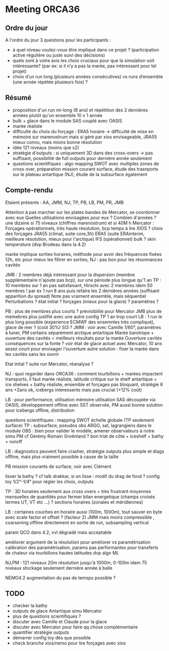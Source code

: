 # Meeting ORCA36

## Ordre du jour

A l'ordre du jour 3 questions pour les participants :

  - à quel niveau voulez-vous être impliqué dans ce projet ? (participation active régulière ou juste suivi des décisions)
  - quels sont à votre avis les choix cruciaux pour que la simulation soit intéressante? (par ex: si il n’y a pas la marée, pas intéressant pour tel projet)
  - choix d’un run long (plusieurs années consécutives) vs runs d’ensemble (une année répétée plusieurs fois) ?



## Résumé

  - proposition d'un run mi-long (8 ans) et répétition des 2 dernières années plutôt qu'un ensemble 10 x 1 année
  - bulk + glace dans le module SAS couplé avec OASIS
  - marée réaliste
  - difficulté du choix du forçage : ERA5 horaire -> difficulté de mise en mémoire sur marenostrum mais si géré par xios envisageable, JRA55 mieux connu, mais mions bonne résolution
  - idée 121 niveaux (moins que x2)
  - stratégie d'outputs : si uniquement 3D dans des cross-overs -> pas suffisant, possibilité de full outputs pour dernière année seulement
  - questions scientifiques : algo mapping SWOT avec multiples zones de cross over, préparation mission courant surface, étude des trasnports sur le plateau antartique (NJ), étude de la subsurface également 
 
## Compte-rendu 

Etaient présents : AA, JMM, NJ, TP, PB, LB, PM, PR, JMB

Attention à pas marcher sur les plates bandes de Mercator, se coordonner avec eux
Quelles utilisations envisagées pour eux ?
Combien d'années ? une dizaine si 75 niveaux (chiffres marenostrum) et si 40M h 
Mercator : Forçages opérationnels, très haute résolution, bcp temps à lire
XIOS ?
choix des forçages JRA55 (climat, suite core,3h) ERA5 (suite ERAinterim, meilleure résolution, mieux pour l'arctique) IFS (opérationnel)
bulk ? skin temperature (dvp Brodeau dans la 4.2)

marée implique sorties horaires, méthode pour avoir des fréquences fixées 12h, etc pour mieux les filtrer en sorties, NJ : pas bon pour les résonnances cavités

JMB : 2 membres déjà intéressant pour la dispersion (membre supplémentaire n'ajoute pas bcp), sur une période plus longue qu'1 an
TP : 10 membres sur 1 an pas satisfaisant, Hirschi avec 2 membres idem 50 membres !
par ex 1 run 8 ans puis refaire les 2 dernières années (suffisant apparition du spread)
Note pas vraiment ensemble, mais séquentiel
Perturbations ? état initial ? forçages (mieux pour la glace) ? paramètres ?

PB : plus de membres plus courts ? prévisibilité pour Mercator 
JMB plus de memebres plus justifié avec une autre config 
TP 1 an trop court
LB : 1 run le plus long possible (experience ECMWF des ensemnles très compliqué), glace de mer ? (coût 30%) SI3 ?
JMM : voir avec Camille 1/60°, paramètres à tuner, PM certains séparément arctique antartique
Marée barotrope + ouverture des cavités = meilleurs résultats pour la marée
Ouverture cavités conséquences sur la fonte ? voir état de glace actuel avec Mercator, 10 ans assez court pour envisager l'ouverture
autre solution : fixer la marée dans les cavités sans les ouvrir

Etat inital ? suite run Mercator, réanalyse ?

NJ : quoi regarder dans ORCA36 : comment tourbillons + marées impactent transports, il faut marée réaliste, latitude critique sur le shelf antartique + ice shelves + bathy réaliste, ensemble et forçages pas bloquant, stratégie 8 ans +2ans ok, icebergs interessants mais pas crucial (+12% coût)

LB : pour performance, utilisation mémoire utilisation SAS découplée via OASIS, développement offline avec SST observée, PM aussi bonne solution pour icebergs offline, distribution

questions scientifiques : mapping SWOT échelle globale (TP seulement surface)
TP : subsurface, pseudos obs ARGO, sat, lagrangiens dans le module OBS : bien pour valider le modèle, amener observateurs à notre simu PM cf Gérémy Romain Groënland ? bon triat de côte + iceshelf + bathy + runoff

LB : diagnostics peuvent faire crasher, stratégie outputs plus simple et diags offline, mais plus vraiment possible à cause de la taille

PB mission courants de surface, voir avec Clément

lisser la bathy ? cf talk drakkar, si on lisse : modif du drag de fond ?
config toy 1/2°-1/4° pour régler les choix, outputs

TP : 3D horaires seulement aux cross overs = très frustrant
moyennes mensuelles de quantités pour fermer bilan energetique (champs croisés termes UT, VT etc ...) ? sections horaires (zonales et méridiennes)

LB : certaines couches en horaire aussi (100m, 1000m), tout sauver en byte avec scale factor et offset ? (facteur 2) JMM mais moins compressible , coarsening offline directement en sortie de run, subsampling vertical

param QCO dans 4.2, vvl dégradé mais acceptable

améliorer argument de la résolution pour améliorer vs paramétrisation
calibration des paramètrisation, params pas performantes pour transferts de chaleur via tourbillons hautes latitudes
dvp algo ML

NJ,PM :  121 niveaux 20m résolution jusqu'à 1000m, 0-100m idem 75 niveaux
stockage seulement dernière année à balle

NEMO4.2 augmentation du pas de temsps possible ?

## TODO 
  - checker la bathy
  - outputs de glace Antartique simu Mercator
  - plus de questions scientifiques ?
  - discuter avec Camille et Claude pour la glace
  - discuter avec Mercator pour faire qq chose complémentaire
  - quantifier stratégie outputs
  - démarrer config toy dès que possible
  - check branche xios/nemo pour lire forçages avec xios






